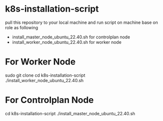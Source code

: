 # k8s-installation-script
pull this repository to your local machine and run script on machine base on role as following
   - install_master_node_ubuntu_22.40.sh for controlplan node
   - install_worker_node_ubuntu_22.40.sh for worker node
# For Worker Node
sudo git clone 
cd k8s-installation-script
./install_worker_node_ubuntu_22.40.sh
# For Controlplan Node
cd k8s-installation-script
./install_master_node_ubuntu_22.40.sh
